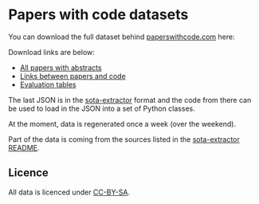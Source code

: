 # Papers with code datasets

You can download the full dataset behind [paperswithcode.com](https://paperswithcode.com) here:

Download links are below:

- [All papers with abstracts](https://paperswithcode.com/media/about/papers-with-abstracts.json.gz)
- [Links between papers and code](https://paperswithcode.com/media/about/links-between-papers-and-code.json.gz)
- [Evaluation tables](https://paperswithcode.com/media/about/evaluation-tables.json.gz)

The last JSON is in the [sota-extractor](https://github.com/paperswithcode/sota-extractor) format and the code
from there can be used to load in the JSON into a set of Python classes. 

At the moment, data is regenerated once a week (over the weekend).

Part of the data is coming from the sources listed in the [sota-extractor README](https://github.com/paperswithcode/sota-extractor).

## Licence

All data is licenced under [CC-BY-SA](https://creativecommons.org/licenses/by-sa/4.0/). 


